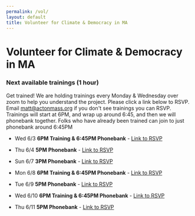 ```yaml
---
permalink: /vol/
layout: default
title: Volunteer for Climate & Democracy in MA
---
```

# Volunteer for Climate & Democracy in MA



### **Next available trainings (1 hour)**

Get trained!  We are holding trainings every Monday & Wednesday over zoom to help you understand the project.  Please click a link below to RSVP.  Email matt@actonmass.org if you don't see trainings you can RSVP.  Trainings will start at 6PM, and wrap up around 6:45, and then we will phonebank together.  Folks who have already been trained can join to just phonebank around 6:45PM

* Wed 6/3 **6PM Training & 6:45PM Phonebank** - [Link to RSVP](https://us02web.zoom.us/meeting/register/tZYrduurqz8uHNNRSUjaaUV9rMvcJwoK3hLd)

* Thu 6/4 **5PM Phonebank** - [Link to RSVP](https://us02web.zoom.us/meeting/register/tZwocuihqTMuEtXDTnJr_rLobC6i_d5TWsVy)
* Sun 6/7 **3PM Phonebank** - [Link to RSVP](https://us02web.zoom.us/meeting/register/tZEuceCvqTIqGtOfIbmZW5-zSWStoC58316p)
* Mon 6/8 **6PM Training & 6:45PM Phonebank** - [Link to RSVP](https://us02web.zoom.us/meeting/register/tZwtce-rrzkoEtPIUJXx7zteWkLGAMXFDqcJ)
* Tue 6/9 **5PM Phonebank** - [Link to RSVP](https://us02web.zoom.us/meeting/register/tZ0qd-qvrDMpGNJC6rSn8t4gLJ49VopwGAZE)
* Wed 6/10 **6PM Training & 6:45PM Phonebank** - [Link to RSVP](https://us02web.zoom.us/meeting/register/tZEvduqurj4tG9KZikDwYg_1mBJTxbQTraC5)
* Thu 6/11 **5PM Phonebank** - [Link to RSVP](https://us02web.zoom.us/meeting/register/tZUrcO-grzguH9VlzNbHJAos61gBl-iU9dwo)
